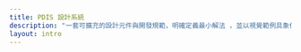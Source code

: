 ```yaml
---
title: PDIS 設計系統
description: "一套可擴充的設計元件與開發規範，明確定義最小解法 ，並以視覺範例具象化。PDIS 設計系統的目的在於提供協助製作政府網站設計與開發的團隊一套工具，更有效率地做出對使用者友善的數位服務。"
layout: intro
---
```


